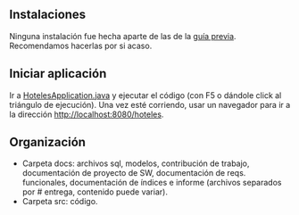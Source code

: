 ## Instalaciones
Ninguna instalación fue hecha aparte de las de la [guía previa](https://bloqueneon.uniandes.edu.co/d2l/le/lessons/210143/topics/1634349). Recomendamos hacerlas por si acaso.

## Iniciar aplicación
Ir a [HotelesApplication.java](https://github.com/Laurarestrepo03/SisTrans-Proyecto/blob/entregas1y2/src/main/java/uniandes/edu/co/hoteles/HotelesApplication.java) y ejecutar el código (con F5 o dándole click al triángulo de ejecución). Una vez esté corriendo, usar un navegador para ir a la dirección <http://localhost:8080/hoteles>.

## Organización
- Carpeta docs: archivos sql, modelos, contribución de trabajo, documentación de proyecto de SW, documentación de reqs. funcionales, documentación de índices e informe (archivos separados por # entrega, contenido puede variar).
- Carpeta src: código.
